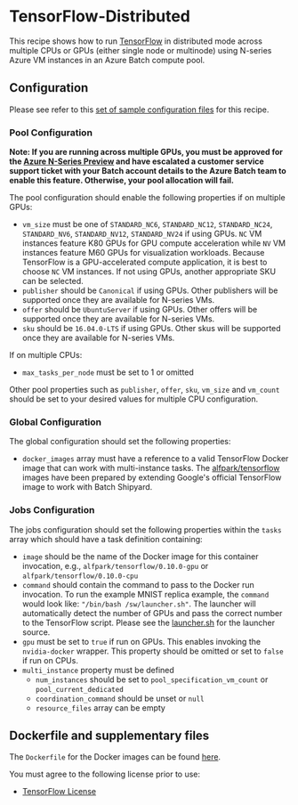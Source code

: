 # TensorFlow-Distributed
This recipe shows how to run [TensorFlow](https://www.tensorflow.org/) in
distributed mode across multiple CPUs or GPUs (either single node or multinode)
using N-series Azure VM instances in an Azure Batch compute pool.

## Configuration
Please see refer to this [set of sample configuration files](./config) for
this recipe.

### Pool Configuration
**Note: If you are running across multiple GPUs, you must be approved for the
[Azure N-Series Preview](http://gpu.azure.com/) and have escalated a
customer service support ticket with your Batch account details to the Azure
Batch team to enable this feature. Otherwise, your pool allocation will fail.**

The pool configuration should enable the following properties if on multiple
GPUs:
* `vm_size` must be one of `STANDARD_NC6`, `STANDARD_NC12`, `STANDARD_NC24`,
`STANDARD_NV6`, `STANDARD_NV12`, `STANDARD_NV24` if using GPUs.
`NC` VM instances feature K80 GPUs for GPU compute acceleration while `NV` VM
instances feature M60 GPUs for visualization workloads. Because TensorFlow is
a GPU-accelerated compute application, it is best to choose `NC` VM instances.
If not using GPUs, another appropriate SKU can be selected.
* `publisher` should be `Canonical` if using GPUs. Other publishers will be
supported once they are available for N-series VMs.
* `offer` should be `UbuntuServer` if using GPUs. Other offers will be
supported once they are available for N-series VMs.
* `sku` should be `16.04.0-LTS` if using GPUs. Other skus will be supported
once they are available for N-series VMs.

If on multiple CPUs:
* `max_tasks_per_node` must be set to 1 or omitted

Other pool properties such as `publisher`, `offer`, `sku`, `vm_size` and
`vm_count` should be set to your desired values for multiple CPU configuration.

### Global Configuration
The global configuration should set the following properties:
* `docker_images` array must have a reference to a valid TensorFlow Docker
image that can work with multi-instance tasks. The
[alfpark/tensorflow](https://hub.docker.com/r/alfpark/tensorflow)
images have been prepared by extending Google's official TensorFlow image to
work with Batch Shipyard.

### Jobs Configuration
The jobs configuration should set the following properties within the `tasks`
array which should have a task definition containing:
* `image` should be the name of the Docker image for this container invocation,
e.g., `alfpark/tensorflow/0.10.0-gpu` or `alfpark/tensorflow/0.10.0-cpu`
* `command` should contain the command to pass to the Docker run invocation.
To run the example MNIST replica example, the `command` would look
like: `"/bin/bash /sw/launcher.sh"`. The launcher will automatically detect
the number of GPUs and pass the correct number to the TensorFlow script.
Please see the [launcher.sh](docker/gpu/launcher.sh) for the launcher source.
* `gpu` must be set to `true` if run on GPUs. This enables invoking the
`nvidia-docker` wrapper. This property should be omitted or set to `false`
if run on CPUs.
* `multi_instance` property must be defined
  * `num_instances` should be set to `pool_specification_vm_count` or
    `pool_current_dedicated`
  * `coordination_command` should be unset or `null`
  * `resource_files` array can be empty

## Dockerfile and supplementary files
The `Dockerfile` for the Docker images can be found [here](./docker).

You must agree to the following license prior to use:
* [TensorFlow License](https://github.com/tensorflow/tensorflow/blob/master/LICENSE)
